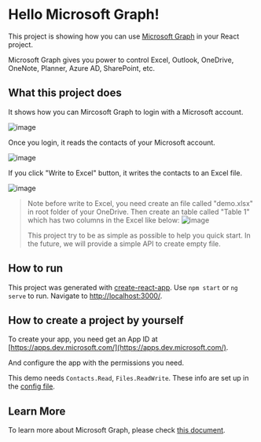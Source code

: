 # Hello Microsoft Graph!

This project is showing how you can use [Microsoft Graph](https://developer.microsoft.com/en-us/graph/) in your React project.

Microsoft Graph gives you power to control Excel, Outlook, OneDrive, OneNote, Planner, Azure AD, SharePoint, etc.

## What this project does
It shows how you can Mircosoft Graph to login with a Microsoft account.

![image](https://user-images.githubusercontent.com/3375461/28985978-e5d3ea26-7919-11e7-8a69-a52bccd3f46b.png)

Once you login, it reads the contacts of your Microsoft account.

![image](https://user-images.githubusercontent.com/3375461/28985932-b4ef87a8-7919-11e7-8a67-31ba8d83fa24.png)

If you click "Write to Excel" button, it writes the contacts to an Excel file.

![image](https://cloud.githubusercontent.com/assets/3375461/26473949/19163702-4163-11e7-9a41-fe7482422a23.png)


> Note before write to Excel, you need create an file called "demo.xlsx" in root folder of your OneDrive.
> Then create an table called "Table 1" which has two columns in the Excel like below:
> ![image](https://cloud.githubusercontent.com/assets/3375461/26473786/2f912ace-4162-11e7-93e0-56a697ff294b.png)
>
> This project try to be as simple as possible to help you quick start.
> In the future, we will provide a simple API to create empty file.

## How to run

This project was generated with [create-react-app](https://github.com/facebookincubator/create-react-app).
Use `npm start` or `ng serve` to run. Navigate to [http://localhost:3000/](http://localhost:3000/).

## How to create a project by yourself
To create your app, you need get an App ID at [https://apps.dev.microsoft.com/](https://apps.dev.microsoft.com/).

And configure the app with the permissions you need.

This demo needs `Contacts.Read`, `Files.ReadWrite`. These info are set up in the [config file](https://github.com/Hongbo-Miao/microsoft-graph-react/blob/master/src/configs.js).


## Learn More

To learn more about Microsoft Graph, please check [this document](https://developer.microsoft.com/en-us/graph/).
